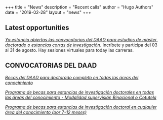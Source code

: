 +++
title = "News"
description = "Recent calls"
author = "Hugo Authors"
date = "2019-02-28"
layout = "news"
+++



## Latest opportunities



[*Ya estancia abiertas las convocatorias del DAAD para estudios de m&aacute;ster, doctorado o estancias cortas de investigaci&oacute;n*](https://www.daad.co/es/quienes-somos/eventos-y-charlas-programadas/). Incr&iacute;bete y participa del 03 al 31 de agosto. Hay sesiones virtuales para today las carreras.

## CONVOCATORIAS DEL DAAD 

[*Becas del DAAD para doctorado completo en todas las &aacute;reas del conocimiento*](https://www.daad.co/files/2021/07/DOCTORADO-COMPLETO_Guia_Convocatoria-2021.pdf)

[*Programa de becas para estancias de investigaci&oacute;n doctorales en todas las &aacute;reas del conocimiento - Modalidad supervisi&aacute;n Binacional o Cotutela*](https://www.daad.co/files/2021/07/BINACIONAL-COTUTELA_Guia_Convocatoria-2021.pdf)

[*Programa de becas para estancias de investigaci&oacute;n doctoral en cualquier &aacute;rea del conocimiento (por 7-12 meses)*](https://www.daad.co/files/2021/07/ONE-YEAR-GRANTS_Guia_Convocatoria-2021.pdf)